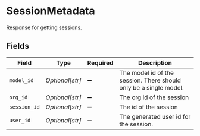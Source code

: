 # SessionMetadata

Response for getting sessions.


## Fields

| Field                                                             | Type                                                              | Required                                                          | Description                                                       |
| ----------------------------------------------------------------- | ----------------------------------------------------------------- | ----------------------------------------------------------------- | ----------------------------------------------------------------- |
| `model_id`                                                        | *Optional[str]*                                                   | :heavy_minus_sign:                                                | The model id of the session. There should only be a single model. |
| `org_id`                                                          | *Optional[str]*                                                   | :heavy_minus_sign:                                                | The org id of the session                                         |
| `session_id`                                                      | *Optional[str]*                                                   | :heavy_minus_sign:                                                | The id of the session                                             |
| `user_id`                                                         | *Optional[str]*                                                   | :heavy_minus_sign:                                                | The generated user id for the session.                            |